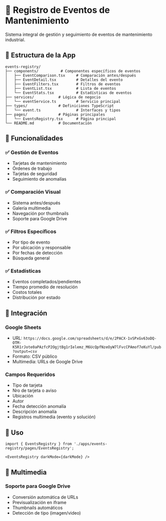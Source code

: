 # 📅 Registro de Eventos de Mantenimiento

Sistema integral de gestión y seguimiento de eventos de mantenimiento industrial.

## 📁 Estructura de la App

```
events-registry/
├── components/          # Componentes específicos de eventos
│   ├── EventComparison.tsx     # Comparación antes/después
│   ├── EventDetail.tsx         # Detalles del evento
│   ├── EventFilters.tsx        # Filtros de eventos
│   ├── EventList.tsx           # Lista de eventos
│   └── EventStats.tsx          # Estadísticas de eventos
├── services/           # Lógica de negocio
│   └── eventService.ts         # Servicio principal
├── types/              # Definiciones TypeScript
│   └── event.ts                # Interfaces y tipos
├── pages/              # Páginas principales
│   └── EventsRegistry.tsx      # Página principal
└── README.md           # Documentación
```

## 🚀 Funcionalidades

### ✅ **Gestión de Eventos**
- Tarjetas de mantenimiento
- Órdenes de trabajo
- Tarjetas de seguridad
- Seguimiento de anomalías

### ✅ **Comparación Visual**
- Sistema antes/después
- Galería multimedia
- Navegación por thumbnails
- Soporte para Google Drive

### ✅ **Filtros Específicos**
- Por tipo de evento
- Por ubicación y responsable
- Por fechas de detección
- Búsqueda general

### ✅ **Estadísticas**
- Eventos completados/pendientes
- Tiempo promedio de resolución
- Costos totales
- Distribución por estado

## 🔗 Integración

### Google Sheets
- URL: `https://docs.google.com/spreadsheets/d/e/2PACX-1vSPxGv63oDQ-OTM-K5R1rJote0aPAzfcP2OgjtBg1rIelemz_M6UcQpfNzeOyW7lFvcCPAmof7eKuYl/pub?output=csv`
- Formato: CSV público
- Multimedia: URLs de Google Drive

### Campos Requeridos
- Tipo de tarjeta
- Nro de tarjeta o aviso
- Ubicación
- Autor
- Fecha detección anomalía
- Descripción anomalía
- Registros multimedia (evento y solución)

## 🎯 Uso

```tsx
import { EventsRegistry } from './apps/events-registry/pages/EventsRegistry';

<EventsRegistry darkMode={darkMode} />
```

## 📸 Multimedia

### Soporte para Google Drive
- Conversión automática de URLs
- Previsualización en iframe
- Thumbnails automáticos
- Detección de tipo (imagen/video)